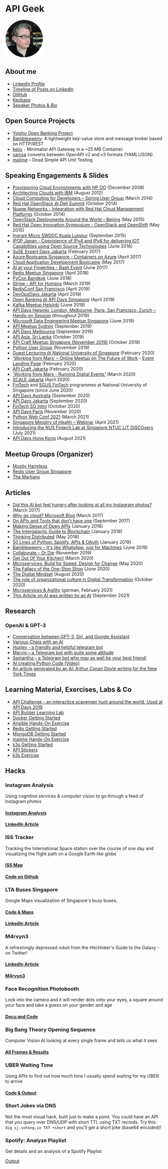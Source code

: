 # API Geek

![](./resources/uli2-round-small2.png)

## About me

* [LinkedIn Profile](https://www.linkedin.com/in/uhitzel/)
* [Timeline of Posts on LinkedIn](https://www.linkedin.com/in/uhitzel/detail/recent-activity/shares/)
* [GitHub](https://github.com/u1i)
* [Keybase](https://keybase.io/u1i)
* [Speaker Photos & Bio](https://github.com/u1i/u1i)

## Open Source Projects

* [Yoisho Open Banking Project](https://github.com/u1i/yoisho)
* [Bambleweeny](https://github.com/u1i/bambleweeny): A lightweight key-value store and message broker based on HTTP/REST
* [keiju](https://github.com/u1i/keiju) - Minimalist API Gateway in a ~25 MB Container.
* [samsa](https://github.com/u1i/samsa) converts between OpenAPI v2 and v3 formats (YAML/JSON)
* [majime](https://github.com/u1i/majime) – Dead Simple API Unit Testing

## Speaking Engagements & Slides

* [Provisioning Cloud Environments with HP OO](https://github.com/u1i/slides/blob/master/20081211%20HP%20Operations%20Orchestration.ppt) (December 2008)
* [Architecting Clouds with IBM](https://github.com/u1i/slides/blob/master/20120801%20IBM%20Architecting%20Clouds.pdf) (August 2012)
* [Cloud Computing for Developers – Spring User Group](https://github.com/u1i/slides/blob/master/20140317%20Cloud%20-%20Spring%20User%20Group%20Singapore.pdf) (March 2014)
* [Red Hat OpenStack @ Dell Summit](https://github.com/u1i/slides/blob/master/20141016%20Dell%20Summit%20RH%20OpenStack.pdf) (October 2014)
* [Nuage Networks - Integration with Red Hat Cloud Management Platforms](https://github.com/u1i/slides/blob/master/20141028%20SReXperts%20Macau.pdf) (October 2014)
* [OpenStack Deployments Around the World – Beijing](https://github.com/u1i/slides/blob/master/20150513%20%20OpenStack%20Deployments%20Beijing.pdf) (May 2015)
* [Red Hat Open Innovation Symposium - OpenStack and OpenShift](https://github.com/u1i/slides/blob/master/20150513%20Red%20Hat%20Open%20Innovation%20Symposium%20-%20OpenStack%20and%20OpenShift.pdf) (May 2015)
* [Ingram Micro SWDDC Kuala Lumpur](https://github.com/u1i/slides/blob/master/20150921%20%20Ingram%20Micro%20SWDDC%20Event%20KL%20-%20Red%20Hat%20Session.pdf) (September 2015)
* [IPOP Japan - Coexistence of IPv4 and IPv6 for delivering IOT Capabilities using Open Source Technologies](https://github.com/u1i/slides/blob/master/20160617%20IPOP%20Japan%20-%20Coexistence%20of%20IPv4%20and%20IPv6%20for%20delivering%20IOT%20Capabilities%20using%20Open%20Source%20Technologies.pdf) (June 2016)
* [SuSE Expert Days Jakarta](https://github.com/u1i/slides/blob/master/20170222%20SuSE%20Expert%20Days%20Jakarta%20-%20Uli.pdf) (February 2017)
* [Azure Bootcamp Singapore - Containers on Azure](https://github.com/u1i/slides/blob/master/20170422%20Azure%20Bootcamp%20Singapore%20-%20Containers%20on%20Azure.pdf) (April 2017)
* [Cloud Application Development Bootcamp](https://github.com/u1i/slides/blob/master/20170512%20CAD%20Bootcamp%20Singapore.pdf) (May 2017)
* [AI at your Fingertips - Bash Event](https://github.com/u1i/slides/blob/master/201706-AI%20at%20your%20Fingertips%20-%20Bash%20Event%20June%202017%20v1.pdf) (June 2017)
* [Redis Meetup Singapore](https://github.com/u1i/slides/blob/master/20180418-RedisSG-Meetup1.pdf) (April 2018)
* [PyCon Bangkok](https://github.com/u1i/slides/blob/master/20180617%20PyCon%20Thailand.pdf) (June 2018)
* [Stripe - API for Humans](https://github.com/u1i/slides/blob/master/20190307%20-%20APIs%20for%20Humans%20-%20Stripe.pdf) (March 2019)
* [RedisConf San Francisco](https://github.com/u1i/slides/blob/master/20190402%20RedisConf19.pdf) (April 2019)
* [DevOpsDays Jakarta](https://github.com/u1i/slides/blob/master/20190411%20DevOpsDays%20Jakarta.pdf) (April 2019)
* [Open Banking @ API Days Singapore](https://github.com/u1i/slides/blob/master/20190424%20Open%20Banking%20API%20Days%20Singapore.pdf) (April 2019)
* [Kafka Meetup Helsinki](https://github.com/u1i/slides/blob/master/20190606%20Kafka%20Meetup%20Helsinki.pdf) (June 2019)
* [API Days Helsinki, London, Melbourne, Paris, San Francisco, Zurich – Hands-on Session](https://github.com/u1i/axway-wcam-lab) (throughout 2019)
* [Microsoft Data Engineering Meetup Singapore](https://github.com/u1i/slides/blob/master/20190619%20Singapore%20Data%20Engineering%20Meetup.pdf) (June 2019)
* [API Meetup Sydney](https://github.com/u1i/slides/blob/master/20190917%20API%20Meetup%20Sydney%20-%20Event-driven%20APIs.pdf) (September 2019)
* [API Days Melbourne](https://github.com/u1i/slides/blob/master/20190920%20API%20Days%20Melbourne_%20Well%20Crafted%20API%20Models_%20Key%20to%20Streamlining%20Workflows.pdf) (September 2019)
* [API Asia, Sri Lanka](https://github.com/u1i/slides/blob/master/20191002%20API%20Asia%20-%20APIs%20for%20Humans.pdf) (October 2019)
* [API Craft Meetup Singapore (November 2019)](https://github.com/u1i/slides/blob/master/20191114%20API%20Craft%20Meetup%20Singapore%20-%20Event-driven%20APIs.pdf) (October 2019)
* [Python User Group](https://github.com/u1i/slides/blob/master/20191126%20Python%20User%20Group%20Singapore.pdf) (November 2019)
* [Guest Lecturing @ National University of Singapore](https://github.com/u1i/slides/blob/master/20200211%20NUS%20Singapore.pdf) (February 2020)
* ['Working from Mars' – Online Meetup on The Future of Work](https://github.com/u1i/slides/blob/master/20200220%20Working%20From%20Mars.pdf) - [Event Landing Page](https://raw.githubusercontent.com/u1i/slides/master/202002020-wfm01-landing-page-event.png) (February 2020)
* [API Craft Jakarta](https://github.com/u1i/slides/blob/master/20200224%20API%20Craft%20Jakarta.pdf) (February 2020)
* ['Working from Mars - Running Digital Events'](https://raw.githubusercontent.com/u1i/slides/master/20200318-wfm02-landing-page.png) (March 2020)
* [SCALE Jakarta](https://github.com/u1i/slides/blob/master/20200430%20Scale%20Jakarta.pdf) (April 2020)
* [FinTech](https://stmi.nus.edu.sg/nus-fintechsg-program/) and [SGUS FinTech](https://scale.nus.edu.sg/nus-sgunited-skills/overview/professional-services) programmes at National University of Singapore (since June 2020)
* [API Days Australia](https://github.com/u1i/slides/blob/master/20200916%20API%20Days%20Australia.pdf) (September 2020)
* [API Days Jakarta](https://github.com/u1i/slides/blob/master/20200930%20API%20Days%20Jakarta.pdf) (September 2020)
* [FinTech SG Intro](https://github.com/u1i/slides/blob/master/20201006%20FinTechSG%20Programme%20Intro.pdf) (October 2020)
* [API Days Paris](https://github.com/u1i/slides/blob/master/20201208%20API%20Days%20Paris%202020%20-%20IpaaS%20and%20API%20Management.pdf) (November 2020)
* [Python Web Conf 2021](https://github.com/u1i/slides/blob/master/20210325%20Python%20Web%20Conf%202021.pdf) (March 2021)
* [Singapore Ministry of Health – Webinar](./resources/assurity01.jpg) (April 2021)
* [Introducing the NUS Fintech Lab at Singapore NTUC LIT DISCOvery](./resources/nusfintechlitdisco01.jpg) (July 2021)
* [API Days Hong Kong](https://github.com/u1i/slides/blob/master/20210825%20API%20Days%20HK.pdf) (August 2021)

## Meetup Groups (Organizer)

* [Mostly Harmless](https://github.com/u1i/mostly-harmless)
* [Redis User Group Singapore](https://github.com/u1i/slides/blob/master/20180418-RedisSG-Meetup1.pdf)
* [The Martians](https://martians.sg/)

## Articles

* [Did this AI bot feel hungry after looking at all my Instagram photos?](https://www.linkedin.com/pulse/did-ai-bot-feel-hungry-after-looking-all-my-instagram-uli-hitzel/) (March 2017)
* [Why go cloud? Microsoft Blog](https://github.com/u1i/articles/blob/master/20170327%20Microsoft%20SMB%20Blog.pdf) (March 2017)
* [On APIs and Tools that don't have one](https://www.linkedin.com/pulse/apis-tools-dont-have-one-uli-hitzel/) (September 2017)
* [Making Sense of Open APIs](https://www.linkedin.com/pulse/making-sense-open-data-apis-singapores-busy-buses-uli-hitzel/) (January 2018)
* [The Intergalactic Guide to Blockchain](https://www.linkedin.com/pulse/intergalactic-guide-blockchain-uli-hitzel/) (January 2018)
* [Thinking Distributed](https://www.linkedin.com/pulse/thinking-distributed-uli-hitzel/) (May 2018)
* [50 Lines of Python: Spotify, APIs & OAuth](https://www.linkedin.com/pulse/50-lines-python-spotify-apis-oauth-uli-hitzel/) (January 2019)
* [Bambleweeny – It's like WhatsApp, just for Machines](https://www.linkedin.com/pulse/bambleweeny-its-like-whatsapp-just-machines-uli-hitzel/) (June 2019)
* [Collaborate – Or Die](https://www.linkedin.com/pulse/collaborate-die-uli-hitzel/) (November 2019)
* [Get Out Of Your Kitchen!](https://www.linkedin.com/pulse/get-out-your-kitchen-uli-hitzel/) (March 2020)
* [Microservices: Build for Speed, Design for Change](https://blog.axway.com/amplify/api-management/microservices-design-for-change) (May 2020)
* [The Fallacy of the One-Stop Shop](https://blog.axway.com/digital-transformation/fallacy-of-one-stop-shop) (June 2020)
* [The Digital Mindset](https://blog.axway.com/digital-transformation/the-digital-mindset) (August 2020)
* [The role of organizational culture in Digital Transformation](https://apifriends.com/digital-transformation/organizational-culture) (October 2020)
* [Microservices & Agility](https://github.com/u1i/articles/blob/master/itzoom-microserves-german.pdf) (german, February 2021)
* [This Article on AI was written by an AI](https://www.linkedin.com/pulse/article-ai-written-uli-hitzel) (September 2021)

## Research

### OpenAI & GPT-3
* [Conversation between GPT-3, Siri, and Google Assistant](aichat.md)
* [Various Chats with an AI](./openai/chats.md)
* [Huxley - a friendly and helpful telegram bot](openai/huxley.md)
* [Marvin – a Telegram bot with quite some attitude](./openai/marvin.md)
* [Samantha – a Telegram bot who may as well be your best friend!](./openai/sam.md)
* [AI creating Python Code (Video)](https://youtu.be/8mm3COjX36M)
* [An article generated by an AI: Arthur Conan Doyle writing for the New York Times](openai/acd.md)


## Learning Material, Exercises, Labs & Co

* [API Challenge - an interactice scavenger hunt around the world. Used at API Days 2019](./resources/apichallenge1.jpg)
* [API Builder Learning Lab](https://github.com/u1i/axway-wcam-lab)
* [Docker Getting Started](https://github.com/u1i/docker-hello)
* [Ansible Hands-On Exercise](https://github.com/u1i/ansible-exercise)
* [Redis Getting Started](https://github.com/u1i/redis-getting-started)
* [MongoDB Getting Started](https://github.com/u1i/mongodb-getting-started)
* [majime Hands-On Exercise](https://github.com/u1i/majime-exercise)
* [k3s Getting Started](https://github.com/u1i/k3s-quickstart)
* [API Stickers](./resources/stickers.md)
* [k3s Exercise](https://github.com/u1i/apigeek.net)

## Hacks

### Instagram Analysis

Using cognitive services & computer vision to go through a feed of Instagram photos

#### [Instagram Analysis](http://ig.sotong.io/)

#### [LinkedIn Article](https://www.linkedin.com/pulse/did-ai-bot-feel-hungry-after-looking-all-my-instagram-uli-hitzel)

### ISS Tracker

Tracking the International Space station over the course of one day and visualizing the flight path on a Google Earth like globe

#### [ISS Map](http://iss.sotong.io/)
#### [Code on Github](https://github.com/u1i/iss-tracker)

### LTA Buses Singapore

Google Maps visualization of Singapore's busy buses.
#### [Code & Maps](http://lta.sotong.io/)
#### [LinkedIn Article](https://www.linkedin.com/pulse/making-sense-open-data-apis-singapores-busy-buses-uli-hitzel)

### M4rvyn3

A refreshingly depressed robot from the Hitchhiker's Guide to the Galaxy - on Twitter!

#### [LinkedIn Article](https://www.linkedin.com/pulse/im-building-world-sized-robot-uli-hitzel)
#### [M4rvyn3](https://twitter.com/m4rvyn3)

### Face Recognition Photobooth

Look into the camera and it will render dots onto your eyes, a square around your face and take a guess on your gender and age

#### [Docu and Code](https://github.com/u1i/realtime-face-recognition-webcam-osx)

### Big Bang Theory Opening Sequence

Computer Vision AI looking at every single frame and tells us what it sees

#### [All Frames & Results](https://github.com/u1i/bbt)

### UBER Waiting Time

Using APIs to find out how much time I usually spend waiting for my UBER to arrive

#### [Code & Output](https://github.com/u1i/uber-api-calculate-waiting-times)

### Short Jokes via DNS

Not the most visual hack, built just to make a point. You could have an API that you query over DNS/UDP with short TTL using TXT records. Try this: `dig sj.sotong.io TXT +short` and you'll get a short joke (base64 encoded)!

### Spotify: Analyze Playlist

Get details and an analysis of a Spotify Playlist

[Output](https://github.com/u1i/spotify-analysis/blob/master/playlist-analyse.png)